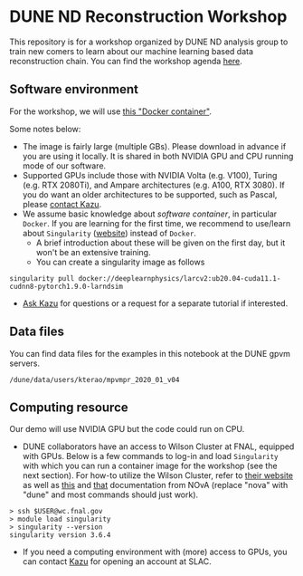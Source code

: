# DUNE ND Reconstruction Workshop

This repository is for a workshop organized by DUNE ND analysis group to train new comers to learn about our machine learning based data reconstruction chain. You can find the workshop agenda [here](https://indico.fnal.gov/event/50338/).

## Software environment

For the workshop, we will use [this "Docker container"](https://hub.docker.com/layers/deeplearnphysics/larcv2/ub20.04-cuda11.1-cudnn8-pytorch1.9.0-larndsim/images/sha256-531e5a9c7ec30b2d64e9a7173859b8658ba85ead929523b24ec4f9430c7af5d6?context=explore).

Some notes below:

* The image is fairly large (multiple GBs). Please download in advance if you are using it locally. It is shared in both NVIDIA GPU and CPU running mode of our software.
* Supported GPUs include those with NVIDIA Volta (e.g. V100), Turing (e.g. RTX 2080Ti), and Ampare architectures (e.g. A100, RTX 3080). If you do want an older architectures to be supported, such as Pascal, please [contact Kazu](mailto:kterao@slac.stanford.edu).
* We assume basic knowledge about _software container_, in particular `Docker`. If you are learning for the first time, we recommend to use/learn about `Singularity` ([website](https://singularity.hpcng.org/)) instead of `Docker`.
    * A brief introduction about these will be given on the first day, but it won't be an extensive training. 
    * You can create a singularity image as follows
```
singularity pull docker://deeplearnphysics/larcv2:ub20.04-cuda11.1-cudnn8-pytorch1.9.0-larndsim
```
* [Ask Kazu](mailto:kterao@slac.stanford.edu) for questions or a request for a separate tutorial if interested.

## Data files

You can find data files for the examples in this notebook at the DUNE gpvm servers.
```
/dune/data/users/kterao/mpvmpr_2020_01_v04
```

## Computing resource
Our demo will use NVIDIA GPU but the code could run on CPU.

* DUNE collaborators have an access to Wilson Cluster at FNAL, equipped with GPUs. Below is a few commands to log-in and load `Singularity` with which you can run a container image for the workshop (see the next section). For how-to utilize the Wilson Cluster, refer to [their website](https://computing.fnal.gov/wilsoncluster/slurm-job-scheduler/) as well as [this](https://cdcvs.fnal.gov/redmine/projects/nova_reconstruction/wiki/The_Wilson_Cluster) and [that](https://cdcvs.fnal.gov/redmine/projects/nova_reconstruction/wiki/Step-by-step_guide_to_running_on_the_WC) documentation from NOvA (replace "nova" with "dune" and most commands should just work).
```
> ssh $USER@wc.fnal.gov
> module load singularity
> singularity --version
singularity version 3.6.4
```

* If you need a computing environment with (more) access to GPUs, you can contact [Kazu](mailto:kterao@slac.stanford.edu) for opening an account at SLAC.
